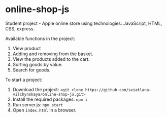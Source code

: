 # online-shop-js
Student project - Apple online store using technologies: JavaScript, HTML, CSS, express.

Available functions in the project:
1) View product
2) Adding and removing from the basket.
2) View the products added to the cart.
3) Sorting goods by value.
4) Search for goods.

To start a project:
1) Download the project: `<git clone https://github.com/sviatlana-vilchynskaya/online-shop-js.git>`
2) Install the required packages: `npm i`
3) Run server.js: `npm start`
4) Open `index.html` in a browser.
